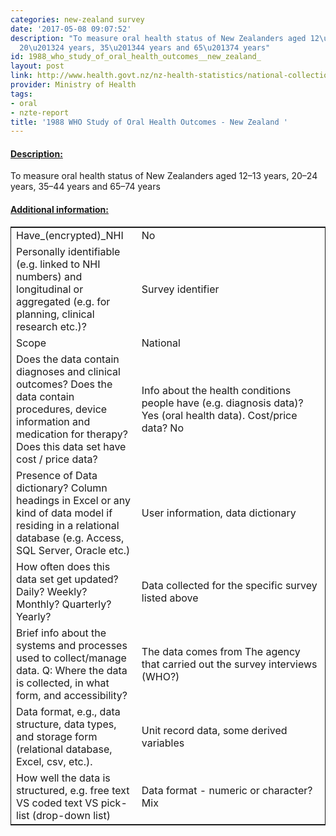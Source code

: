 ```yaml
---
categories: new-zealand survey
date: '2017-05-08 09:07:52'
description: "To measure oral health status of New Zealanders aged 12\u201313 years,
  20\u201324 years, 35\u201344 years and 65\u201374 years"
id: 1988_who_study_of_oral_health_outcomes__new_zealand_
layout: post
link: http://www.health.govt.nz/nz-health-statistics/national-collections-and-surveys/surveys/current-recent-surveys/oral-health-survey
provider: Ministry of Health
tags:
- oral
- nzte-report
title: '1988 WHO Study of Oral Health Outcomes - New Zealand '
---
```



 <h4> <u>Description:</u> </h4>
To measure oral health status of New Zealanders aged 12–13 years, 20–24 years, 35–44 years and 65–74 years
 <h4> <u>Additional information:</u> </h4>
 <table style="border: 1px solid">
 <tr> <td width="40%">Have_(encrypted)_NHI</td> <td>No</td> </tr>
 <tr> <td width="40%">Personally identifiable (e.g. linked to NHI numbers) and longitudinal or aggregated (e.g. for planning, clinical research etc.)?</td> <td>Survey identifier</td> </tr>
 <tr> <td width="40%">Scope</td> <td>National</td> </tr>
 <tr> <td width="40%">Does the data contain diagnoses and clinical outcomes?
Does the data contain procedures, device information and medication for therapy?
Does this data set have cost / price data?</td> <td>Info about the health conditions people have (e.g. diagnosis data)? Yes (oral health data). Cost/price data? No </td> </tr>
 <tr> <td width="40%">Presence of Data dictionary? Column headings in Excel or any kind of data model if residing in a relational database (e.g. Access, SQL Server, Oracle etc.) </td> <td>User information, data dictionary</td> </tr>
 <tr> <td width="40%">How often does this data set get updated? Daily? Weekly? Monthly? Quarterly? Yearly?</td> <td>Data collected for the specific survey listed above</td> </tr>
 <tr> <td width="40%">Brief info about the systems and processes used to collect/manage data. Q: Where the data is collected, in what form, and accessibility?</td> <td>The data comes from The agency that carried out the survey interviews (WHO?)</td> </tr>
 <tr> <td width="40%">Data format, e.g., data structure, data types, and storage form (relational database, Excel, csv, etc.).</td> <td>Unit record data, some derived variables</td> </tr>
 <tr> <td width="40%">How well the data is structured, e.g. free text VS coded text VS pick-list (drop-down list)</td> <td>Data format - numeric or character? Mix</td> </tr>
 </table>